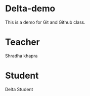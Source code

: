 # Delta-demo
This is a demo for Git and Github class.

# Teacher
Shradha khapra

# Student 
Delta Student